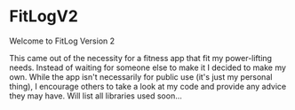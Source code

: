 # FitLogV2

Welcome to FitLog Version 2

This came out of the necessity for a fitness app that fit my power-lifting needs. Instead of waiting for someone else to make it I decided to make my own. While the app isn't necessarily for public use (it's just my personal thing), I encourage others to take a look at my code and provide any advice they may have. Will list all libraries used soon...


